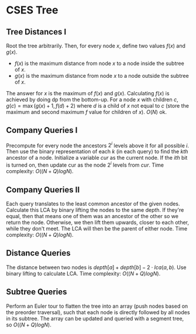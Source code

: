 # CSES Tree

## Tree Distances I
Root the tree arbitrarily. Then, for every node $x$, define two values $f(x)$ and $g(x)$.
 - $f(x)$ is the maximum distance from node $x$ to a node inside the subtree of $x$. 
 - $g(x)$ is the maximum distance from node $x$ to a node outside the subtree of $x$.

The answer for $x$ is the maximum of $f(x)$ and $g(x)$. Calculating $f(x)$ is achieved by doing dp from the bottom-up. For a node $x$ with children $c$, $g(c)=\max(g(x)+1,f(d)+2)$ where $d$ is a child of $x$ not equal to $c$ (store the maximum and second maximum $f$ value for children of $x$). $O(N)$ ok.

## Company Queries I
Precompute for every node the ancestors $2^i$ levels above it for all possible $i$. Then use the binary representation of each $k$ (in each query) to find the $kth$ ancestor of a node. Initialize a variable $cur$ as the current node. If the $ith$ bit is turned on, then update cur as the node $2^i$ levels from $cur$. Time complexity: $O((N+Q)logN)$.

## Company Queries II
Each query translates to the least common ancestor of the given nodes. Calculate this LCA by binary lifting the nodes to the same depth. If they're equal, then that means one of them was an ancestor of the other so we return the node. Otherwise, we then lift them upwards, closer to each other, while they don't meet. The LCA will then be the parent of either node. Time complexity: $O((N+Q)logN)$.

## Distance Queries
The distance between two nodes is $depth[a]+depth[b]-2\cdot{lca(a,b)}$. Use binary lifting to calculate LCA. Time complexity: $O((N+Q)logN)$.

## Subtree Queries
Perform an Euler tour to flatten the tree into an array (push nodes based on the preorder traversal), such that each node is directly followed by all nodes in its subtree. The array can be updated and queried with a segment tree, so $O((N+Q)logN)$.